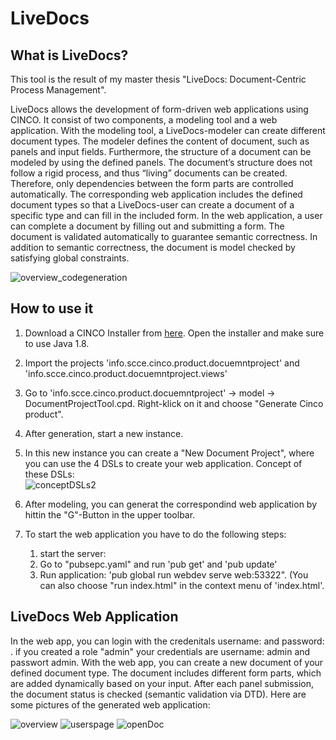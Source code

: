 
# LiveDocs

## What is LiveDocs?
This tool is the result of my master thesis "LiveDocs: Document-Centric Process Management".

LiveDocs allows the development of form-driven web applications using CINCO. It consist of two components, a modeling tool and a web
application. With the modeling tool, a LiveDocs-modeler can create different document types. The modeler defines the content of document, such as panels and input fields. Furthermore, the structure of a document can be modeled by using the defined panels. The document’s structure does not follow a rigid process, and thus “living” documents can be created. Therefore, only dependencies between the form parts are controlled automatically. The corresponding web application includes the defined document types so that a LiveDocs-user can create a document of a specific type and can fill in the included form. In the web
application, a user can complete a document by filling out and submitting a form. The document is validated automatically to guarantee semantic correctness. In addition to semantic correctness, the document is model checked by satisfying global constraints.

![overview_codegeneration](https://user-images.githubusercontent.com/80321708/111160932-e0ecb880-859a-11eb-8ae5-e9f630b4109d.png)

## How to use it

1. Download a CINCO Installer from [here](https://cinco.scce.info/download/). Open the installer and make sure to use Java 1.8.
2. Import the projects 'info.scce.cinco.product.docuemntproject' and 'info.scce.cinco.product.docuemntproject.views'
3. Go to 'info.scce.cinco.product.docuemntproject' -> model -> DocumentProjectTool.cpd. Right-klick on it and choose "Generate Cinco product".
4. After generation, start a new instance.
5. In this new instance you can create a "New Document Project", where you can use the 4 DSLs to create your web application.
 Concept of these DSLs:  
![conceptDSLs2](https://user-images.githubusercontent.com/80321708/111160747-aedb5680-859a-11eb-87b8-7f9aff1c82f4.png)


6. After modeling, you can generat the correspondind web application by hittin the "G"-Button in the upper toolbar.
7. To start the web application you have to do the following steps:
    1. start the server:
    2. Go to "pubsepc.yaml" and run 'pub get' and 'pub update'
    3. Run application: 'pub global run webdev serve web:53322". (You can also choose "run index.html" in the context menu of 'index.html'.


## LiveDocs Web Application

In the web app, you can login with the credenitals username: <role name> and password: <role name>. if you created a role "admin" your credentials are username: admin and passwort admin. With the web app, you can create a new document of your defined document type. The document includes different form parts, which are added dynamically based on your input. After each panel submission, the document status is checked (semantic validation via DTD). Here are some pictures of the generated web application:
 
![overview](https://user-images.githubusercontent.com/80321708/111161682-b4856c00-859b-11eb-9a7c-3729646ddbef.png)
 ![userspage](https://user-images.githubusercontent.com/80321708/111161770-c7983c00-859b-11eb-9ecf-5d4494aee2f8.png)
![openDoc](https://user-images.githubusercontent.com/80321708/111161790-cc5cf000-859b-11eb-9f63-a2f879fb8e8a.png)
